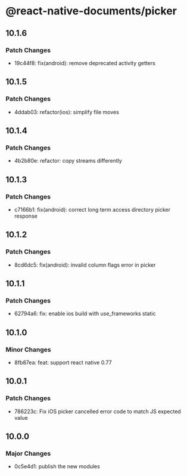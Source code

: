 # @react-native-documents/picker

## 10.1.6

### Patch Changes

- 19c44f8: fix(android): remove deprecated activity getters

## 10.1.5

### Patch Changes

- 4ddab03: refactor(ios): simplify file moves

## 10.1.4

### Patch Changes

- 4b2b80e: refactor: copy streams differently

## 10.1.3

### Patch Changes

- c7166b1: fix(android): correct long term access directory picker response

## 10.1.2

### Patch Changes

- 8cd6dc5: fix(android): invalid column flags error in picker

## 10.1.1

### Patch Changes

- 62794a6: fix: enable ios build with use_frameworks static

## 10.1.0

### Minor Changes

- 8fb87ea: feat: support react native 0.77

## 10.0.1

### Patch Changes

- 786223c: Fix iOS picker cancelled error code to match JS expected value

## 10.0.0

### Major Changes

- 0c5e4d1: publish the new modules
